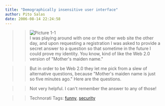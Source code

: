 ```yaml
---
title: "Demographically insensitive user interface"
author: Pito Salas
date: 2006-08-14 22:24:58
---
```


>>

>> ![Picture
1-1](https://i0.wp.com/s3.media.squarespace.com/production/1075723/12829350/weblogs/images/Picture%25201-1.png?resize=320%2C160)  
> I was playing around with one or the other web site the other day, and upon
> requesting a registration I was asked to provide a secret answer to a
> question so that sometime in the future I could prove my identity. You know,
> kind of like the Web 2.0 version of "Mother's maiden name."
>>

>> But in order to be Web 2.0 they let me pick from a slew of alternative
questions, because "Mother's maiden name is just so five minutes ago." Here
are the questions.

>>

>> Not very helpful. I can't remember the answer to any of those!

>>

>> Technorati Tags: [funny](<http://www.technorati.com/tag/funny>),
[security](<http://www.technorati.com/tag/security>)


